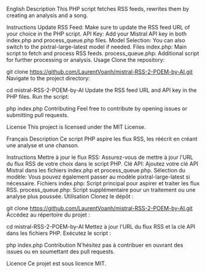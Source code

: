 English
Description
This PHP script fetches RSS feeds, rewrites them by creating an analysis and a song.

Instructions
Update RSS Feed: Make sure to update the RSS feed URL of your choice in the PHP script.
API Key: Add your Mistral API key in both index.php and process_queue.php files.
Model Selection: You can also switch to the pixtral-large-latest model if needed.
Files
index.php: Main script to fetch and process RSS feeds.
process_queue.php: Additional script for further processing or analysis.
Usage
Clone the repository:

git clone https://github.com/LaurentVoanh/mistral-RSS-2-POEM-by-AI.git
Navigate to the project directory:

cd mistral-RSS-2-POEM-by-AI
Update the RSS feed URL and API key in the PHP files.
Run the script:

php index.php
Contributing
Feel free to contribute by opening issues or submitting pull requests.

License
This project is licensed under the MIT License.

Français
Description
Ce script PHP aspire les flux RSS, les réécrit en créant une analyse et une chanson.

Instructions
Mettre à jour le flux RSS: Assurez-vous de mettre à jour l'URL du flux RSS de votre choix dans le script PHP.
Clé API: Ajoutez votre clé API Mistral dans les fichiers index.php et process_queue.php.
Sélection du modèle: Vous pouvez également passer au modèle pixtral-large-latest si nécessaire.
Fichiers
index.php: Script principal pour aspirer et traiter les flux RSS.
process_queue.php: Script supplémentaire pour un traitement ou une analyse plus poussée.
Utilisation
Clonez le dépôt :

git clone https://github.com/LaurentVoanh/mistral-RSS-2-POEM-by-AI.git
Accédez au répertoire du projet :

cd mistral-RSS-2-POEM-by-AI
Mettez à jour l'URL du flux RSS et la clé API dans les fichiers PHP.
Exécutez le script :

php index.php
Contribution
N'hésitez pas à contribuer en ouvrant des issues ou en soumettant des pull requests.

Licence
Ce projet est sous licence MIT.
